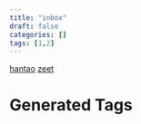 ```yaml
---
title: "inbox"
draft: false
categories: []
tags: [1,2]
---
```


[hantao](/hantao)
[zeet](/zeet)


















# Generated Tags

